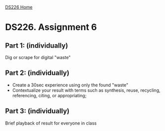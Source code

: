 [DS226 Home](home.md)  
# DS226. Assignment 6


## Part 1: (individually)
Dig or scrape for  digital "waste"

## Part 2: (individually)

- Create a 30sec experience using only the found "waste"
- Contextualize your result with terms such as synthesis, reuse, recycling, referencing, citing, or appropriating;

## Part 3: (individually)

Brief playback of result for everyone in class
